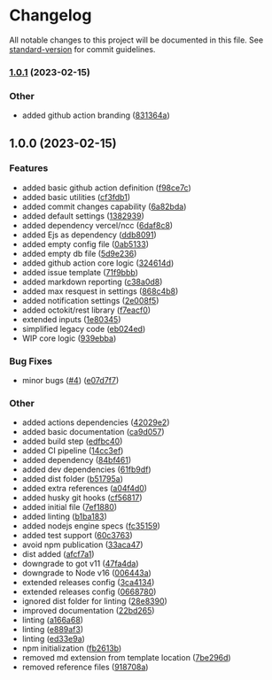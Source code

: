 # Changelog

All notable changes to this project will be documented in this file. See [standard-version](https://github.com/conventional-changelog/standard-version) for commit guidelines.

### [1.0.1](https://github.com/ulisesGascon/openssf-scorecard-monitor/compare/v1.0.0...v1.0.1) (2023-02-15)


### Other

* added github action branding  ([831364a](https://github.com/ulisesGascon/openssf-scorecard-monitor/commits/831364aaf4654af1bbc4747fcbc414539b9d7a74))

## 1.0.0 (2023-02-15)


### Features

* added basic github action definition ([f98ce7c](https://github.com/ulisesGascon/openssf-scorecard-monitor/commits/f98ce7c0affd8559f37e5fbf2f9a2c3e30242eca))
* added basic utilities ([cf3fdb1](https://github.com/ulisesGascon/openssf-scorecard-monitor/commits/cf3fdb12bd1d8fcdd387d1a9c8a73fc20dcb1c50))
* added commit changes capability ([6a82bda](https://github.com/ulisesGascon/openssf-scorecard-monitor/commits/6a82bda3f82787caf58e6ca3cd65002943b36484))
* added default settings ([1382939](https://github.com/ulisesGascon/openssf-scorecard-monitor/commits/138293900da4c9b7b9ee9ed7158df420c218e243))
* added dependency vercel/ncc ([6daf8c8](https://github.com/ulisesGascon/openssf-scorecard-monitor/commits/6daf8c85e37e89833cc388cfa525658056bc4e12))
* added Ejs as dependency ([ddb8091](https://github.com/ulisesGascon/openssf-scorecard-monitor/commits/ddb8091243ae905f3e57374de72a7374d5cf00b2))
* added empty config file ([0ab5133](https://github.com/ulisesGascon/openssf-scorecard-monitor/commits/0ab51330c188a6e2e19e8c1705f95e8ec6a9b357))
* added empty db file ([5d9e236](https://github.com/ulisesGascon/openssf-scorecard-monitor/commits/5d9e236327ddc4fe9a9819e3280d9738010f14d8))
* added github action core logic ([324614d](https://github.com/ulisesGascon/openssf-scorecard-monitor/commits/324614d184fbbf02b034825cf46fb413b8318cfd))
* added issue template ([71f9bbb](https://github.com/ulisesGascon/openssf-scorecard-monitor/commits/71f9bbb2901d471c8014495a7e8b885d97ac23f7))
* added markdown reporting ([c38a0d8](https://github.com/ulisesGascon/openssf-scorecard-monitor/commits/c38a0d85806d24f82713a94cd7119308d53cef14))
* added max resquest in settings ([868c4b8](https://github.com/ulisesGascon/openssf-scorecard-monitor/commits/868c4b86e575e9d4d1356ca9b5a6359b2e03f92a))
* added notification settings ([2e008f5](https://github.com/ulisesGascon/openssf-scorecard-monitor/commits/2e008f5e50724b414c6b6c2a71dd58fcb10ad0cd))
* added octokit/rest library ([f7eacf0](https://github.com/ulisesGascon/openssf-scorecard-monitor/commits/f7eacf08cba8034723fd539d90a674de36c250a6))
* extended inputs ([1e80345](https://github.com/ulisesGascon/openssf-scorecard-monitor/commits/1e80345be1777b7db25952af3d1081af93141a03))
* simplified legacy code ([eb024ed](https://github.com/ulisesGascon/openssf-scorecard-monitor/commits/eb024ed84e505433bb89098c65140e43b5784e7c))
* WIP core logic ([939ebba](https://github.com/ulisesGascon/openssf-scorecard-monitor/commits/939ebba0c1d773237366620cefd77e2a54afff09))


### Bug Fixes

* minor bugs ([#4](https://github.com/UlisesGascon/openssf-scorecard-monitor/issues/4)) ([e07d7f7](https://github.com/ulisesGascon/openssf-scorecard-monitor/commits/e07d7f7dd38efa5caaf64d0c548752f2ae54ed45))


### Other

* added actions dependencies ([42029e2](https://github.com/ulisesGascon/openssf-scorecard-monitor/commits/42029e2788dfae7ad0b2ffd9011b085d46b10416))
* added basic documentation ([ca9d057](https://github.com/ulisesGascon/openssf-scorecard-monitor/commits/ca9d0574a6189c0244abc2fa1951f2f3fb0ca265))
* added build step  ([edfbc40](https://github.com/ulisesGascon/openssf-scorecard-monitor/commits/edfbc40e1c79bb3317e54f3b1265d762df1bf248))
* added CI pipeline ([14cc3ef](https://github.com/ulisesGascon/openssf-scorecard-monitor/commits/14cc3ef72671b56fc196639319ef1727af7b5f8b))
* added dependency ([84bf461](https://github.com/ulisesGascon/openssf-scorecard-monitor/commits/84bf4617d82095b9c11b58ed528cd0e1b19679d7))
* added dev dependencies ([61fb9df](https://github.com/ulisesGascon/openssf-scorecard-monitor/commits/61fb9dfdb9f58ec422c917c0fe7be82cea8cbed7))
* added dist folder ([b51795a](https://github.com/ulisesGascon/openssf-scorecard-monitor/commits/b51795a3eb45c7ed30854d42c0f71baf2e800f98))
* added extra references ([a04f4d0](https://github.com/ulisesGascon/openssf-scorecard-monitor/commits/a04f4d0b7d3acdee274d9dc7f7eb7ba9cdd728b4))
* added husky git hooks ([cf56817](https://github.com/ulisesGascon/openssf-scorecard-monitor/commits/cf568176151265c092051ce11de5fdbbeaa822ee))
* added initial file ([7ef1880](https://github.com/ulisesGascon/openssf-scorecard-monitor/commits/7ef18801e6ef662e8b345bcf1afb7272843eec93))
* added linting ([b1ba183](https://github.com/ulisesGascon/openssf-scorecard-monitor/commits/b1ba1837c9b79d133cd8eae18779eb95706b4bb1))
* added nodejs engine specs ([fc35159](https://github.com/ulisesGascon/openssf-scorecard-monitor/commits/fc351595aeb23903ea54406d91f8c41b0d1601c8))
* added test support ([60c3763](https://github.com/ulisesGascon/openssf-scorecard-monitor/commits/60c3763c9e9ce21708e0345e941536e5b94a24d0))
* avoid npm publication ([33aca47](https://github.com/ulisesGascon/openssf-scorecard-monitor/commits/33aca4797de7acb581b37ae3885e64ca33d7dadd))
* dist added ([afcf7a1](https://github.com/ulisesGascon/openssf-scorecard-monitor/commits/afcf7a1898698eb4aa5be176dbffb58cd92c68cb))
* downgrade to got v11 ([47fa4da](https://github.com/ulisesGascon/openssf-scorecard-monitor/commits/47fa4dab2892369999a824dfde018361942efbcd))
* downgrade to Node v16 ([006443a](https://github.com/ulisesGascon/openssf-scorecard-monitor/commits/006443a765e291856bce17e6def903a22d26f7d9))
* extended releases config ([3ca4134](https://github.com/ulisesGascon/openssf-scorecard-monitor/commits/3ca4134c7682bc12cb95b0fe7c698caf16514af2))
* extended releases config ([0668780](https://github.com/ulisesGascon/openssf-scorecard-monitor/commits/06687803ea166c19c13a2cfe9259ba4d051943d0))
* ignored dist folder for linting ([28e8390](https://github.com/ulisesGascon/openssf-scorecard-monitor/commits/28e83905706f9a0de7b11655a0e5fbf9271d98e2))
* improved documentation ([22bd265](https://github.com/ulisesGascon/openssf-scorecard-monitor/commits/22bd265c0374c79d8334d36f9be5ee88b744439c))
* linting ([a166a68](https://github.com/ulisesGascon/openssf-scorecard-monitor/commits/a166a682889bcc757ff6ab9f330eae3c8b546132))
* linting ([e889af3](https://github.com/ulisesGascon/openssf-scorecard-monitor/commits/e889af3c39fdf3cc3c8d74819442ea043d6a4291))
* linting ([ed33e9a](https://github.com/ulisesGascon/openssf-scorecard-monitor/commits/ed33e9afe096a156e9e7ff9580c037f945b1d613))
* npm initialization ([fb2613b](https://github.com/ulisesGascon/openssf-scorecard-monitor/commits/fb2613b272128f4151ea8eb57f2b3aa310df514b))
* removed md extension from template location ([7be296d](https://github.com/ulisesGascon/openssf-scorecard-monitor/commits/7be296d134fc436c9c2b151149ce4a6a58483570))
* removed reference files ([918708a](https://github.com/ulisesGascon/openssf-scorecard-monitor/commits/918708a98feff0054ad7d68f17ae534a8cb354bd))
